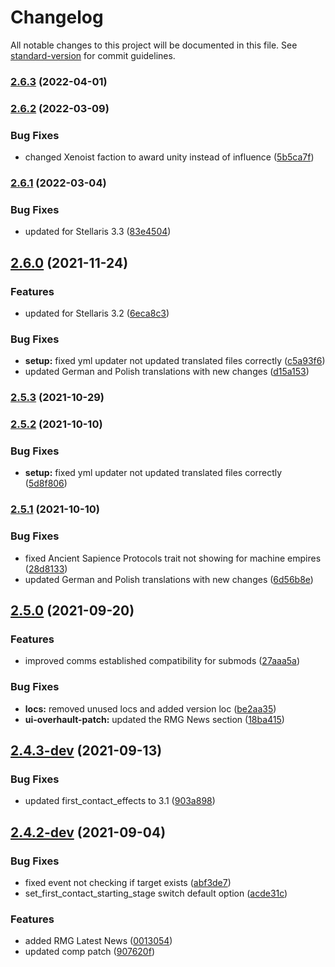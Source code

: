 # Changelog

All notable changes to this project will be documented in this file. See [standard-version](https://github.com/conventional-changelog/standard-version) for commit guidelines.

### [2.6.3](https://github.com/The24thDS/new_enclaves/compare/v2.6.2...v2.6.3) (2022-04-01)

### [2.6.2](https://github.com/The24thDS/new_enclaves/compare/v2.6.1...v2.6.2) (2022-03-09)


### Bug Fixes

* changed Xenoist faction to award unity instead of influence ([5b5ca7f](https://github.com/The24thDS/new_enclaves/commit/5b5ca7ff71bc091bdf074ad6585749a85e33ab23))

### [2.6.1](https://github.com/The24thDS/new_enclaves/compare/v2.6.0...v2.6.1) (2022-03-04)


### Bug Fixes

* updated for Stellaris 3.3 ([83e4504](https://github.com/The24thDS/new_enclaves/commit/83e450460a87ecccaad18f60d6e406afccad4716))

## [2.6.0](https://github.com/The24thDS/new_enclaves/compare/v2.5.3...v2.6.0) (2021-11-24)


### Features

* updated for Stellaris 3.2 ([6eca8c3](https://github.com/The24thDS/new_enclaves/commit/6eca8c3fa27a93de6f86df1ce78df3cd7c2c23cb))


### Bug Fixes

* **setup:** fixed yml updater not updated translated files correctly ([c5a93f6](https://github.com/The24thDS/new_enclaves/commit/c5a93f6d469744cf9d312862f31a23f959512a34))
* updated German and Polish translations with new changes ([d15a153](https://github.com/The24thDS/new_enclaves/commit/d15a153e171e82b6d2350ea46fd64f6f28fcef5c))

### [2.5.3](https://github.com/The24thDS/new_enclaves/compare/v2.5.2...v2.5.3) (2021-10-29)

### [2.5.2](https://github.com/The24thDS/new_enclaves/compare/v2.5.1...v2.5.2) (2021-10-10)


### Bug Fixes

* **setup:** fixed yml updater not updated translated files correctly ([5d8f806](https://github.com/The24thDS/new_enclaves/commit/5d8f806dc41203c2ff28a465404694b40f8f0122))

### [2.5.1](https://github.com/The24thDS/new_enclaves/compare/v2.5.0...v2.5.1) (2021-10-10)


### Bug Fixes

* fixed Ancient Sapience Protocols trait not showing for machine empires ([28d8133](https://github.com/The24thDS/new_enclaves/commit/28d81337cb6d48ffecd4cb84fde1aa37cc8f634c))
* updated German and Polish translations with new changes ([6d56b8e](https://github.com/The24thDS/new_enclaves/commit/6d56b8ee8daa9b7fa0f8921cff4875c0e23b27e9))

## [2.5.0](https://github.com/The24thDS/new_enclaves/compare/v2.4.3-dev...v2.5.0) (2021-09-20)


### Features

* improved comms established compatibility for submods ([27aaa5a](https://github.com/The24thDS/new_enclaves/commit/27aaa5aa88c7fce350cbd2fb28431927266a6ced))


### Bug Fixes

* **locs:** removed unused locs and added version loc ([be2aa35](https://github.com/The24thDS/new_enclaves/commit/be2aa35087aca9173fc799c1e069b9903ad6b1e6))
* **ui-overhault-patch:** updated the RMG News section ([18ba415](https://github.com/The24thDS/new_enclaves/commit/18ba41555fdb75d8002816461687b851797b5782))

## [2.4.3-dev](https://github.com/The24thDS/new_enclaves/compare/v2.4.2-dev...v2.4.3-dev) (2021-09-13)

### Bug Fixes

- updated first_contact_effects to 3.1 ([903a898](https://github.com/The24thDS/new_enclaves/commit/903a898e2089eecbe2de8b9e601339e158891618))

## [2.4.2-dev](https://github.com/The24thDS/new_enclaves/compare/v2.4.0...v2.4.2-dev) (2021-09-04)

### Bug Fixes

- fixed event not checking if target exists ([abf3de7](https://github.com/The24thDS/new_enclaves/commit/abf3de7df09ca1e1363118ab708d834ad72da33a))
- set_first_contact_starting_stage switch default option ([acde31c](https://github.com/The24thDS/new_enclaves/commit/acde31c91c805a3ea3b80e0be0aa0ba0de13fd10))

### Features

- added RMG Latest News ([0013054](https://github.com/The24thDS/new_enclaves/commit/0013054cd457ce2cce180f44919490a093dc20ab))
- updated comp patch ([907620f](https://github.com/The24thDS/new_enclaves/commit/907620f6a712ffdeed603fc425a1c2f357fd018a))
